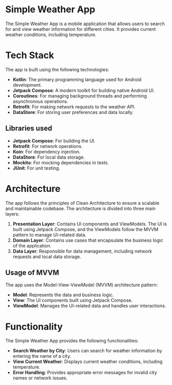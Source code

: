 # Simple Weather App

The Simple Weather App is a mobile application that allows users to search for and view weather information for different cities. It provides current weather conditions, including temperature.

# Tech Stack

The app is built using the following technologies:

- **Kotlin**: The primary programming language used for Android development.
- **Jetpack Compose**: A modern toolkit for building native Android UI.
- **Coroutines**: For managing background threads and performing asynchronous operations.
- **Retrofit**: For making network requests to the weather API.
- **DataStore**: For storing user preferences and data locally.

## Libraries used

- **Jetpack Compose**: For building the UI.
- **Retrofit**: For network operations.
- **Koin**: For dependency injection.
- **DataStore**: For local data storage.
- **Mockito**: For mocking dependencies in tests.
- **JUnit**: For unit testing.

# Architecture

The app follows the principles of Clean Architecture to ensure a scalable and maintainable codebase. The architecture is divided into three main layers:

1. **Presentation Layer**: Contains UI components and ViewModels. The UI is built using Jetpack Compose, and the ViewModels follow the MVVM pattern to manage UI-related data.
2. **Domain Layer**: Contains use cases that encapsulate the business logic of the application.
3. **Data Layer**: Responsible for data management, including network requests and local data storage.

## Usage of MVVM

The app uses the Model-View-ViewModel (MVVM) architecture pattern:

- **Model**: Represents the data and business logic.
- **View**: The UI components built using Jetpack Compose.
- **ViewModel**: Manages the UI-related data and handles user interactions.

# Functionality

The Simple Weather App provides the following functionalities:

- **Search Weather by City**: Users can search for weather information by entering the name of a city.
- **View Current Weather**: Displays current weather conditions, including temperature.
- **Error Handling**: Provides appropriate error messages for invalid city names or network issues.
